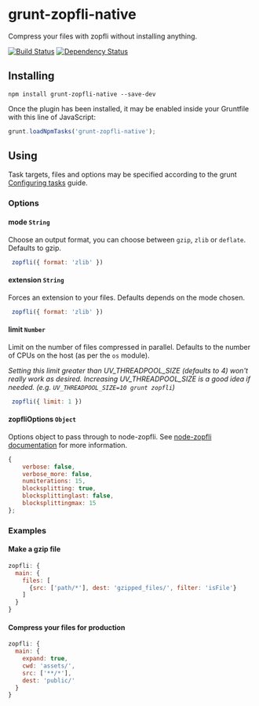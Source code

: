 grunt-zopfli-native
====================

Compress your files with zopfli without installing anything.

[![Build Status](https://secure.travis-ci.org/pierreinglebert/grunt-zopfli-native.png)](http://travis-ci.org/pierreinglebert/grunt-zopfli-native) [![Dependency Status](https://gemnasium.com/pierreinglebert/grunt-zopfli-native.png)](https://gemnasium.com/pierreinglebert/grunt-zopfli-native)


## Installing

```shell
npm install grunt-zopfli-native --save-dev
```

Once the plugin has been installed, it may be enabled inside your Gruntfile with this line of JavaScript:

```js
grunt.loadNpmTasks('grunt-zopfli-native');
```

## Using

Task targets, files and options may be specified according to the grunt [Configuring tasks](http://gruntjs.com/configuring-tasks) guide.

### Options

#### mode `String`

Choose an output format, you can choose between `gzip`, `zlib` or `deflate`. Defaults to gzip.

```javascript
 zopfli({ format: 'zlib' })
 ```

#### extension `String`

Forces an extension to your files. Defaults depends on the mode chosen.

```javascript
 zopfli({ format: 'zlib' })
 ```

#### limit `Number`

Limit on the number of files compressed in parallel. Defaults to the number of CPUs on the host (as per the `os` module).

_Setting this limit greater than UV_THREADPOOL_SIZE (defaults to 4) won't really work as desired. Increasing UV_THREADPOOL_SIZE is a good idea if needed. (e.g. `UV_THREADPOOL_SIZE=10 grunt zopfli`)_

```javascript
 zopfli({ limit: 1 })
 ```

#### zopfliOptions `Object`

Options object to pass through to node-zopfli. See [node-zopfli documentation](https://github.com/pierreinglebert/node-zopfli#options) for more information.

```javascript
{
    verbose: false,
    verbose_more: false,
    numiterations: 15,
    blocksplitting: true,
    blocksplittinglast: false,
    blocksplittingmax: 15
};
```


### Examples

#### Make a gzip file

```js
zopfli: {
  main: {
    files: [
      {src: ['path/*'], dest: 'gzipped_files/', filter: 'isFile'}
    ]
  }
}
```

#### Compress your files for production
```js
zopfli: {
  main: {
    expand: true,
    cwd: 'assets/',
    src: ['**/*'],
    dest: 'public/'
  }
}
```
